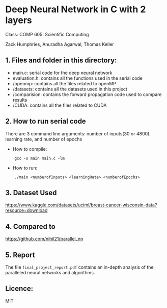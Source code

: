 # Deep Neural Network in C with 2 layers
Class: COMP 605: Scientific Computing

Zack Humphries, Anuradha Agarwal, Thomas Keller


## 1. Files and folder in this directory:
- main.c: serial code for the deep neural network
- evaluation.h: contains all the functions used in the serial code 
- /openmp: contains all the files related to openMP
- /datasets: contains all the datasets used in this project
- /comparision: contains the forward propagation code used to compare results
- /CUDA: contains all the files related to CUDA

## 2. How to run serial code
There are 3 command line arguments: number of inputs(30 or 4800), learning rate, and number of epochs
- How to compile:
```
	gcc -o main main.c -lm
```
- How to run: 

```
	./main <numberofInputs> <learningRate> <numberofEpochs>
```

## 3. Dataset Used
https://www.kaggle.com/datasets/uciml/breast-cancer-wisconsin-data?resource=download

## 4. Compared to
https://github.com/nihil21/parallel_nn

## 5. Report
The file `final_project_report.pdf` contains an in-depth analysis of the paralleled neural networks and algorithms.

## Licence:
MIT
